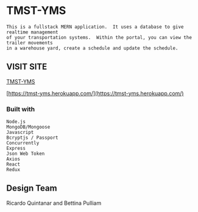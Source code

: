 # TMST-YMS
```
This is a fullstack MERN application.  It uses a database to give realtime management
of your transportation systems.  Within the portal, you can view the trailer movements 
in a warehouse yard, create a schedule and update the schedule.
```
## VISIT SITE

[TMST-YMS](https://tmst-yms.herokuapp.com/)

[https://tmst-yms.herokuapp.com/](https://tmst-yms.herokuapp.com/)

### Built with
    Node.js
    MongoDB/Mongoose
    Javascript
    Bcryptjs / Passport
    Concurrently
    Express
    Json Web Token
    Axios
    React
    Redux

## Design Team
Ricardo Quintanar and Bettina Pulliam
